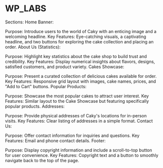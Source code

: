 # WP_LABS

Sections:
Home Banner:

Purpose: Introduce users to the world of Caky with an enticing image and a welcoming headline.
Key Features: Eye-catching visuals, a captivating headline, and two buttons for exploring the cake collection and placing an order.
About Us (Statistics):

Purpose: Highlight key statistics about the cake shop to build trust and credibility.
Key Features: Display numerical insights about flavors, designs, satisfied customers, and product variety.
Cakes Showcase:

Purpose: Present a curated collection of delicious cakes available for order.
Key Features: Responsive grid layout with images, cake names, prices, and "Add to Cart" buttons.
Popular Products:

Purpose: Showcase the most popular cakes to attract user interest.
Key Features: Similar layout to the Cake Showcase but featuring specifically popular products.
Addresses:

Purpose: Provide physical addresses of Caky's locations for in-person visits.
Key Features: Clear listing of addresses in a simple format.
Contact Us:

Purpose: Offer contact information for inquiries and questions.
Key Features: Email and phone contact details.
Footer:

Purpose: Display copyright information and include a scroll-to-top button for user convenience.
Key Features: Copyright text and a button to smoothly navigate back to the top of the page.
